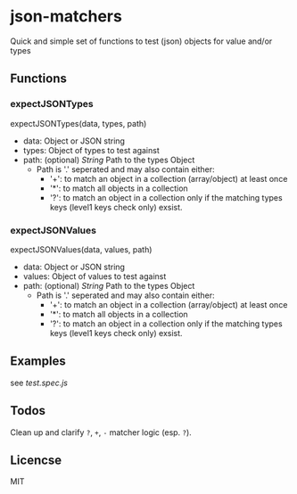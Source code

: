# json-matchers

Quick and simple set of functions to test (json) objects for value and/or types

## Functions

### expectJSONTypes
expectJSONTypes(data, types, path)

- data: Object or JSON string
- types: Object of types to test against
- path: (optional) *String* Path to the types Object
  - Path is '.' seperated and may also contain either:
    - '+': to match an object in a collection (array/object) at least once
    - '*': to match all objects in a collection
    - '?': to match an object in a collection only if the matching types keys (level1 keys check only) exsist.


### expectJSONValues
expectJSONValues(data, values, path)

- data: Object or JSON string
- values: Object of values to test against
- path: (optional) *String* Path to the types Object
  - Path is '.' seperated and may also contain either:
    - '+': to match an object in a collection (array/object) at least once
    - '*': to match all objects in a collection
    - '?': to match an object in a collection only if the matching types keys (level1 keys check only) exsist.

## Examples
see *test.spec.js*

## Todos
Clean up and clarify `?`, `+`, `-` matcher logic (esp. `?`).

## Licencse
MIT
